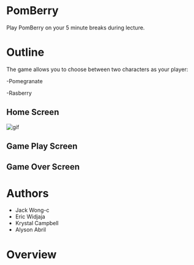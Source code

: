 # PomBerry
Play PomBerry on your 5 minute breaks during lecture. 
# Outline
The game allows you to choose between two characters as your player:

-Pomegranate

-Rasberry

## Home Screen

![gif](https://media.giphy.com/media/TIQPXHWVBUo9sVrZcd/giphy.gif)

## Game Play Screen
## Game Over Screen

# Authors

- Jack Wong-c
- Eric Widjaja
- Krystal Campbell
- Alyson Abril

# Overview
